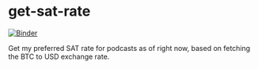 # get-sat-rate

[![Binder](https://mybinder.org/badge_logo.svg)](https://mybinder.org/v2/gh/dwvisser/get-sat-rate/main?labpath=get_sat_rate.ipynb)

Get my preferred SAT rate for podcasts as of right now,
based on fetching the BTC to USD exchange rate.
